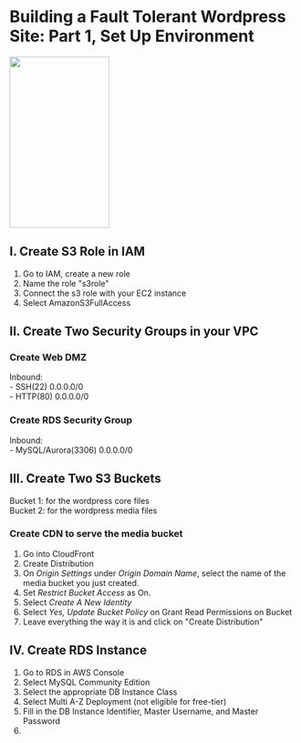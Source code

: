 # Building a Fault Tolerant Wordpress Site: Part 1, Set Up Environment  

<img src="https://s22.postimg.org/5ajsscc01/Screen_Shot_2016_11_08_at_7_32_36_PM.png" style="height: 300px; width: 175px;"> 


## I. Create S3 Role in IAM  

1. Go to IAM, create a new role    
2. Name the role "s3role"    
3. Connect the s3 role with your EC2 instance  
4. Select AmazonS3FullAccess  

## II. Create Two Security Groups in your VPC  

### Create Web DMZ  
Inbound:  
        -   SSH(22) 0.0.0.0/0  
        -   HTTP(80) 0.0.0.0/0  

### Create RDS Security Group  
Inbound:  
        -   MySQL/Aurora(3306) 0.0.0.0/0 

## III. Create Two S3 Buckets  
Bucket 1: for the wordpress core files    
Bucket 2: for the wordpress media files  

### Create CDN to serve the media bucket  

1. Go into CloudFront  
2. Create Distribution  
3. On *Origin Settings* under *Origin Domain Name*, select the name of the media bucket you just created. 
4. Set *Restrict Bucket Access* as On.  
5. Select *Create A New Identity*   
6. Select *Yes, Update Bucket Policy* on Grant Read Permissions on Bucket  
7. Leave everything the way it is and click on "Create Distribution"  

## IV. Create RDS Instance  

1. Go to RDS in AWS Console  
2. Select MySQL Community Edition  
3. Select the appropriate DB Instance Class  
4. Select Multi A-Z Deployment (not eligible for free-tier)  
5. Fill in the DB Instance Identifier, Master Username, and Master Password  
6. 


